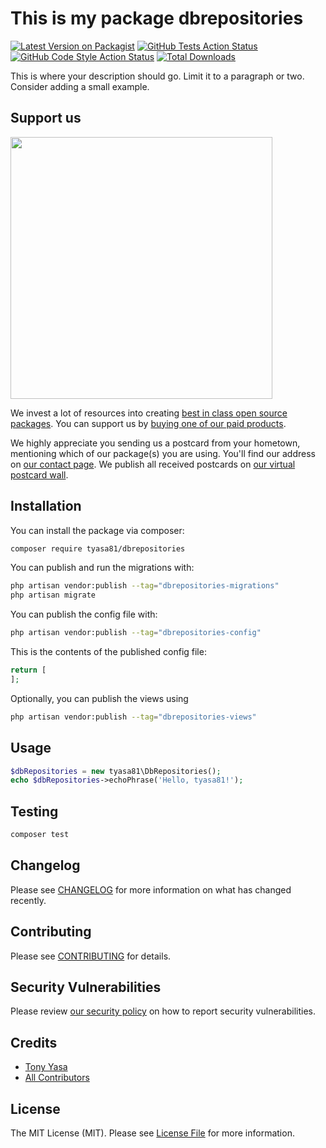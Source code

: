 # This is my package dbrepositories

[![Latest Version on Packagist](https://img.shields.io/packagist/v/tyasa81/dbrepositories.svg?style=flat-square)](https://packagist.org/packages/tyasa81/dbrepositories)
[![GitHub Tests Action Status](https://img.shields.io/github/actions/workflow/status/tyasa81/dbrepositories/run-tests.yml?branch=main&label=tests&style=flat-square)](https://github.com/tyasa81/dbrepositories/actions?query=workflow%3Arun-tests+branch%3Amain)
[![GitHub Code Style Action Status](https://img.shields.io/github/actions/workflow/status/tyasa81/dbrepositories/fix-php-code-style-issues.yml?branch=main&label=code%20style&style=flat-square)](https://github.com/tyasa81/dbrepositories/actions?query=workflow%3A"Fix+PHP+code+style+issues"+branch%3Amain)
[![Total Downloads](https://img.shields.io/packagist/dt/tyasa81/dbrepositories.svg?style=flat-square)](https://packagist.org/packages/tyasa81/dbrepositories)

This is where your description should go. Limit it to a paragraph or two. Consider adding a small example.

## Support us

[<img src="https://github-ads.s3.eu-central-1.amazonaws.com/DbRepositories.jpg?t=1" width="419px" />](https://spatie.be/github-ad-click/DbRepositories)

We invest a lot of resources into creating [best in class open source packages](https://spatie.be/open-source). You can support us by [buying one of our paid products](https://spatie.be/open-source/support-us).

We highly appreciate you sending us a postcard from your hometown, mentioning which of our package(s) you are using. You'll find our address on [our contact page](https://spatie.be/about-us). We publish all received postcards on [our virtual postcard wall](https://spatie.be/open-source/postcards).

## Installation

You can install the package via composer:

```bash
composer require tyasa81/dbrepositories
```

You can publish and run the migrations with:

```bash
php artisan vendor:publish --tag="dbrepositories-migrations"
php artisan migrate
```

You can publish the config file with:

```bash
php artisan vendor:publish --tag="dbrepositories-config"
```

This is the contents of the published config file:

```php
return [
];
```

Optionally, you can publish the views using

```bash
php artisan vendor:publish --tag="dbrepositories-views"
```

## Usage

```php
$dbRepositories = new tyasa81\DbRepositories();
echo $dbRepositories->echoPhrase('Hello, tyasa81!');
```

## Testing

```bash
composer test
```

## Changelog

Please see [CHANGELOG](CHANGELOG.md) for more information on what has changed recently.

## Contributing

Please see [CONTRIBUTING](CONTRIBUTING.md) for details.

## Security Vulnerabilities

Please review [our security policy](../../security/policy) on how to report security vulnerabilities.

## Credits

- [Tony Yasa](https://github.com/tyasa81)
- [All Contributors](../../contributors)

## License

The MIT License (MIT). Please see [License File](LICENSE.md) for more information.
